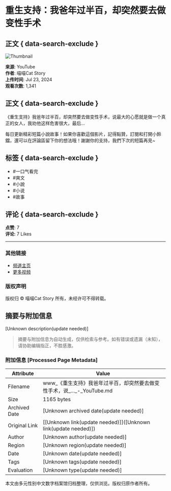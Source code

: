 # 重生支持：我爸年过半百，却突然要去做变性手术

## 正文 { data-search-exclude }


![Thumbnail](https://i.ytimg.com/vi/bJcm0lohPR0/hqdefault.jpg?sqp=-oaymwEmCKgBEF5IWvKriqkDGQgBFQAAiEIYAdgBAeIBCggYEAIYBjgBQAE=&rs=AOn4CLD3wDbKTkvdQOJoEjIst3O6GQn2oQ)

**来源**: YouTube  
**作者**: 喵喵Cat Story  
**上传时间**: Jul 23, 2024  
**观看次数**: 1,341  

## 正文 { data-search-exclude }

《重生支持》我爸年过半百，却突然要去做变性手术，说最大的心愿就是做一个真正的女人，我劝他这样危害很大，最后…

每日更新精彩短篇小說故事！如果你喜歡這個影片，記得點贊，訂閱和打開小鈴鐺，還可以在評論區留下你的想法哦！謝謝你的支持，我們下次的短篇再見~

## 标签 { data-search-exclude }
- #一口气看完
- #爽文
- #小說
- #小说
- #故事

## 评论 { data-search-exclude }
**点赞**: 7  
**评论**: 7 Likes

---

### 其他链接
- [频道主页](https://www.youtube.com/@MrCat_Story)  
- [更多视频](https://www.youtube.com/channel/UCdvLacmH1z1j8D_SHpsbCsA/videos) 

### 版权声明
版权归 © 喵喵Cat Story 所有，未经许可不得转载。
<!-- tcd_original_link https://www.youtube.com/watch?v=hyAZOM9iGZs -->


## 摘要与附加信息

<!-- tcd_abstract -->
[Unknown description(update needed)]
<!-- tcd_abstract_end -->

> 摘要与附加信息为自动生成，仅供检索与参考。如有错误或遗漏（未知），请协助编辑指正，不胜感激。

### 附加信息 [Processed Page Metadata]

| Attribute       | Value                                  |
|-----------------|----------------------------------------|
| Filename        | www_《重生支持》我爸年过半百，却突然要去做变性手术，说_..._-_YouTube.md                             |
| Size            | 1165 bytes                           |
| Archived Date   | [Unknown archived date(update needed)]                             |
| Original Link   | [[Unknown link(update needed)]]([Unknown link(update needed)])                       |
| Author          | [Unknown author(update needed)]                               |
| Region          | [Unknown region(update needed)]                               |
| Date            | [Unknown date(update needed)]                                 |
| Tags            | [Unknown tags(update needed)]                                 |
| Evaluation            | [Unknown type(update needed)]                                 |
<!-- tcd_table_end -->

本文由多元性别中文数字档案馆归档整理，仅供浏览。版权归原作者所有。
